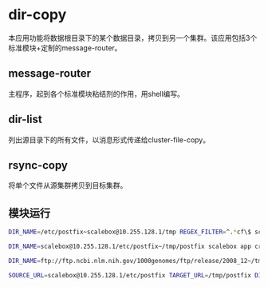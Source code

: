 # dir-copy

本应用功能将数据根目录下的某个数据目录，拷贝到另一个集群。该应用包括3个标准模块+定制的message-router。


## message-router

主程序，起到各个标准模块粘结剂的作用，用shell编写。

## dir-list

列出源目录下的所有文件，以消息形式传递给cluster-file-copy。

## rsync-copy

将单个文件从源集群拷贝到目标集群。

## 模块运行

```sh
DIR_NAME=/etc/postfix~scalebox@10.255.128.1/tmp REGEX_FILTER=^.*cf\$ scalebox app create

DIR_NAME=scalebox@10.255.128.1/etc/postfix~/tmp/postfix scalebox app create

DIR_NAME=ftp://ftp.ncbi.nlm.nih.gov/1000genomes/ftp/release/2008_12~/tmp/2008_12 scalebox app create

```


```sh
SOURCE_URL=scalebox@10.255.128.1/etc/postfix TARGET_URL=/tmp/postfix DIR_NAME=.  scalebox app create
```
